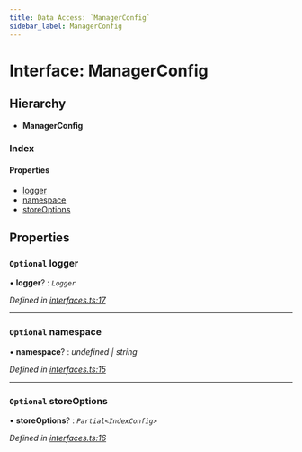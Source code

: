 ```yaml
---
title: Data Access: `ManagerConfig`
sidebar_label: ManagerConfig
---
```


# Interface: ManagerConfig

## Hierarchy

* **ManagerConfig**

### Index

#### Properties

* [logger](managerconfig.md#optional-logger)
* [namespace](managerconfig.md#optional-namespace)
* [storeOptions](managerconfig.md#optional-storeoptions)

## Properties

### `Optional` logger

• **logger**? : *`Logger`*

*Defined in [interfaces.ts:17](https://github.com/terascope/teraslice/blob/a3992c27/packages/data-access/src/interfaces.ts#L17)*

___

### `Optional` namespace

• **namespace**? : *undefined | string*

*Defined in [interfaces.ts:15](https://github.com/terascope/teraslice/blob/a3992c27/packages/data-access/src/interfaces.ts#L15)*

___

### `Optional` storeOptions

• **storeOptions**? : *`Partial<IndexConfig>`*

*Defined in [interfaces.ts:16](https://github.com/terascope/teraslice/blob/a3992c27/packages/data-access/src/interfaces.ts#L16)*
